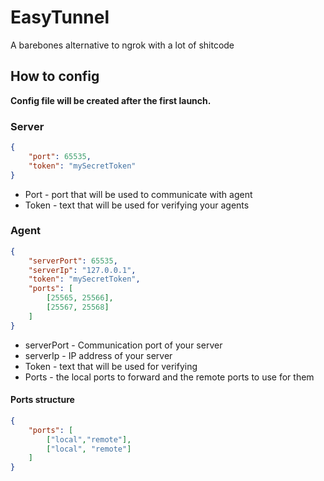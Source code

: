 # EasyTunnel
A barebones alternative to ngrok with a lot of shitcode

## How to config
**Config file will be created after the first launch.**
### Server
```json
{
    "port": 65535,
    "token": "mySecretToken"
}
```
- Port - port that will be used to communicate with agent
- Token - text that will be used for verifying your agents

### Agent
```json
{
    "serverPort": 65535,
    "serverIp": "127.0.0.1",
    "token": "mySecretToken",
    "ports": [
        [25565, 25566],
        [25567, 25568]
    ]
}
```
- serverPort - Communication port of your server
- serverIp - IP address of your server
- Token - text that will be used for verifying
- Ports - the local ports to forward and the remote ports to use for them
#### Ports structure
```json
{
    "ports": [
        ["local","remote"],
        ["local", "remote"]
    ]
}
```
